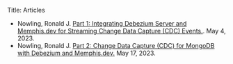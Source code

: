 Title: Articles

* Nowling, Ronald J. [Part 1: Integrating Debezium Server and Memphis.dev for Streaming Change Data Capture (CDC) Events.](https://medium.com/memphis-dev/memphis-dev-part-1-integrating-debezium-server-and-memphis-dev-3fc91d420024). May 4, 2023.
* Nowling, Ronald J. [Part 2: Change Data Capture (CDC) for MongoDB with Debezium and Memphis.dev.](https://medium.com/p/b7aa1ed81a2c) May 17, 2023.

